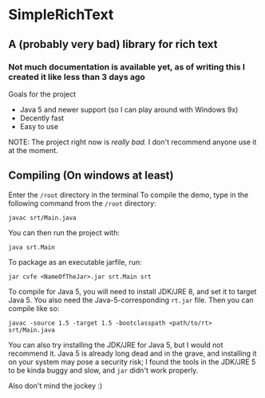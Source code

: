 # SimpleRichText
## A (probably very bad) library for rich text
### Not much documentation is available yet, as of writing this I created it like less than 3 days ago
Goals for the project
- Java 5 and newer support (so I can play around with Windows 9x)
- Decently fast
- Easy to use

NOTE: The project right now is _really bad._ I don't recommend anyone use it at the moment.
## Compiling (On windows at least)
Enter the `/root` directory in the terminal
To compile the demo, type in the following command from the `/root` directory:
```
javac srt/Main.java
```
You can then run the project with:
```
java srt.Main
```
To package as an executable jarfile, run:
```
jar cvfe <NameOfTheJar>.jar srt.Main srt
```
To compile for Java 5, you will need to install JDK/JRE 8, and set it to target Java 5.
You also need the Java-5-corresponding `rt.jar` file. Then you can compile like so:
```
javac -source 1.5 -target 1.5 -bootclasspath <path/to/rt> srt/Main.java
```
You can also try installing the JDK/JRE for Java 5, but I would not recommend it. Java 5 is already long dead and in the grave,
and installing it on your system may pose a security risk; I found the tools in the JDK/JRE 5 to be kinda buggy and slow, and `jar` didn't work properly.

Also don't mind the jockey :)
